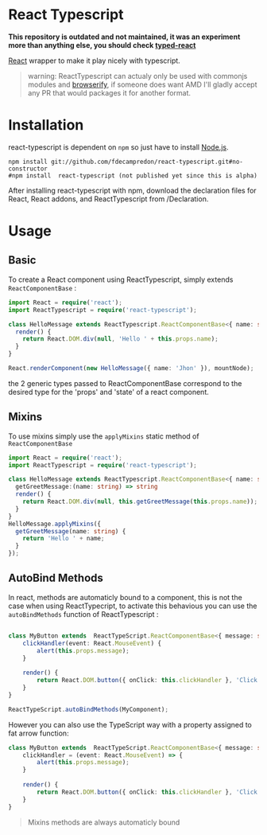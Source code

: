 React Typescript
================

**This repository is outdated and not maintained, it was an experiment more than anything else, you should check [typed-react](https://github.com/Asana/typed-react/)**

[React](http://facebook.github.io/react/) wrapper to make it play nicely with typescript.

> warning: ReactTypescript can actualy only be used with commonjs modules and [browserify](http://browserify.org/), if someone does want AMD I'll gladly accept any PR that would packages it for another format.

Installation
============

react-typescript is dependent on `npm` so just have to install [Node.js](http://nodejs.org/).
```
npm install git://github.com/fdecampredon/react-typescript.git#no-constructor
#npm install  react-typescript (not published yet since this is alpha)
```

After installing react-typescript with npm, download the declaration files for React, React addons, and ReactTypescript from /Declaration.

Usage
=====

## Basic

To create a React component using ReactTypescript, simply extends `ReactComponentBase` :

```typescript
import React = require('react');
import ReactTypescript = require('react-typescript');

class HelloMessage extends ReactTypescript.ReactComponentBase<{ name: string; }, {}> {
  render() {
    return React.DOM.div(null, 'Hello ' + this.props.name);
  }
}

React.renderComponent(new HelloMessage({ name: 'Jhon' }), mountNode);
```

the 2 generic types passed to ReactComponentBase correspond to the desired type for the 'props' and 'state' of a react component.

## Mixins

To use mixins simply use the `applyMixins` static method of `ReactComponentBase`

```typescript
import React = require('react');
import ReactTypescript = require('react-typescript');

class HelloMessage extends ReactTypescript.ReactComponentBase<{ name: string; }, {}> {
  getGreetMessage:(name: string) => string
  render() {
    return React.DOM.div(null, this.getGreetMessage(this.props.name));
  }
}
HelloMessage.applyMixins({
  getGreetMessage(name: string) {
    return 'Hello ' + name;
  }
});

```

## AutoBind Methods

In react, methods are automaticly bound to a component, this is not the case when using ReactTypecript, to activate this behavious you can use the `autoBindMethods` function of ReactTypescript :

```typescript

class MyButton extends  ReactTypeScript.ReactComponentBase<{ message: string}, any> {
    clickHandler(event: React.MouseEvent) {
        alert(this.props.message);
    }
    
    render() {
        return React.DOM.button({ onClick: this.clickHandler }, 'Click Me');
    }
}

ReactTypeScript.autoBindMethods(MyComponent);
```

However you can also use the TypeScript way with a property assigned to fat arrow function: 

```typescript
class MyButton extends  ReactTypeScript.ReactComponentBase<{ message: string}, any> {
    clickHandler = (event: React.MouseEvent) => {
        alert(this.props.message);
    }
    
    render() {
        return React.DOM.button({ onClick: this.clickHandler }, 'Click Me');
    }
}
```

> Mixins methods are always automaticly bound







